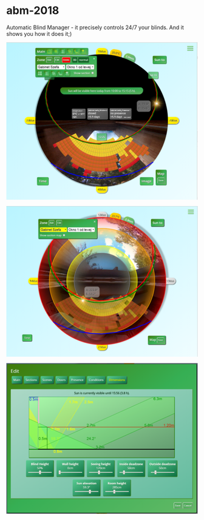 # abm-2018
Automatic Blind Manager - it precisely controls 24/7 your blinds. And it shows you how it does it;)

![alt text](https://github.com/buuuudzik/abm-2018/blob/master/Screenshot%20prace_47_Main%20view.png)


![alt text](https://github.com/buuuudzik/abm-2018/blob/master/Screenshot%20prace_27_Main%20view_Help%20Lines_Before.png)


![alt text](https://github.com/buuuudzik/abm-2018/blob/master/Screenshot%20prace_24_Edit_Dimensions.png)
